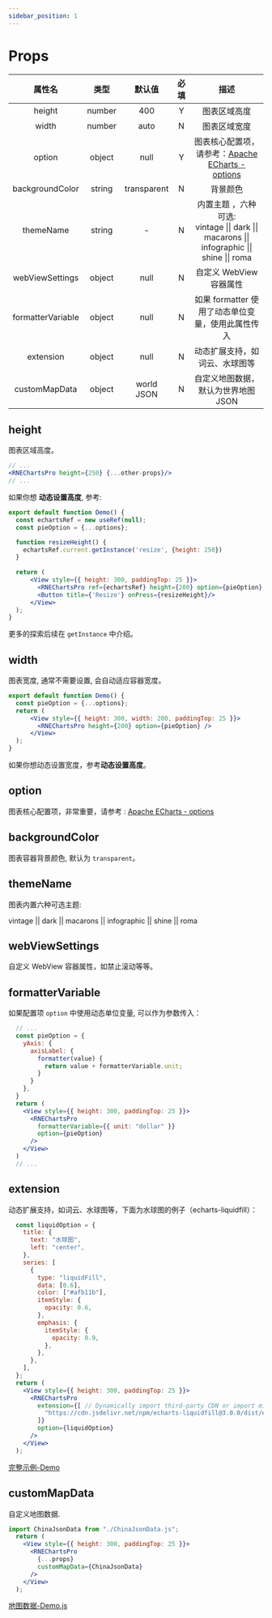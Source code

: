 ```yaml
---
sidebar_position: 1
---
```


# Props

|       属性名        |  类型  |   默认值   | 必填 |                         描述                          |
| :---------------: | :----: | :---------: | :-----: | :----------------------------------------------------------: |
|      height       | number |     400     |    Y    |                      图表区域高度                       |
|      width       | number |     auto     |    N    |                      图表区域宽度                       |
|      option       | object |    null     |    Y    | 图表核心配置项，请参考：[Apache ECharts - options](https://echarts.apache.org/en/option.html#title) |
|  backgroundColor  | string | transparent |    N    |                      背景颜色                    |
|     themeName     | string |      -      |    N    | 内置主题 ，六种可选:<br />vintage \|\| dark \|\| macarons \|\| infographic \|\| shine \|\| roma |
|  webViewSettings  | object |    null     |    N    |            自定义 WebView 容器属性            |
| formatterVariable | object |    null     |    N    |   如果 formatter 使用了动态单位变量，使用此属性传入   |
| extension | object |    null     |    N    |   动态扩展支持，如词云、水球图等   |
|   customMapData   | object |    world JSON     |    N    | 自定义地图数据，默认为世界地图 JSON |

## height

图表区域高度。
```jsx
// ...
<RNEChartsPro height={250} {...other-props}/>
// ...
```
如果你想 **动态设置高度**, 参考:
```jsx
export default function Demo() {
  const echartsRef = new useRef(null);
  const pieOption = {...options};

  function resizeHeight() {
    echartsRef.current.getInstance('resize', {height: 250})
  }
  
  return (
      <View style={{ height: 300, paddingTop: 25 }}>
        <RNEChartsPro ref={echartsRef} height={200} option={pieOption} />
        <Button title={'Resize'} onPress={resizeHeight}/>
      </View>
  );
}
```
更多的探索后续在 `getInstance` 中介绍。

## width
图表宽度, 通常不需要设置, 会自动适应容器宽度。


```jsx title='下面的代码中，图表宽度跟随父容器 View = 200：'
export default function Demo() {
  const pieOption = {...options};
  return (
      <View style={{ height: 300, width: 200, paddingTop: 25 }}>
        <RNEChartsPro height={200} option={pieOption} />
      </View>
  );
}
```
如果你想动态设置宽度，参考**动态设置高度**。

## option
图表核心配置项，非常重要，请参考 : [Apache ECharts - options](https://echarts.apache.org/en/option.html#title)

## backgroundColor
图表容器背景颜色, 默认为 `transparent`。

## themeName
图表内置六种可选主题:

vintage || dark || macarons || infographic || shine || roma

## webViewSettings
自定义 WebView 容器属性，如禁止滚动等等。

## formatterVariable
如果配置项 `option` 中使用动态单位变量, 可以作为参数传入：
```jsx
  // ...
  const pieOption = {
    yAxis: {
      axisLabel: {
        formatter(value) {
          return value + formatterVariable.unit;
        }
      }
    },
  }
  return (
    <View style={{ height: 300, paddingTop: 25 }}>
      <RNEChartsPro
        formatterVariable={{ unit: "dollar" }}
        option={pieOption}
      />
    </View>
  )
  // ...
```
## extension
动态扩展支持，如词云、水球图等，下面为水球图的例子（echarts-liquidfill）：
```jsx
  const liquidOption = {
    title: {
      text: "水球图",
      left: "center",
    },
    series: [
      {
        type: "liquidFill",
        data: [0.6],
        color: ["#afb11b"],
        itemStyle: {
          opacity: 0.6,
        },
        emphasis: {
          itemStyle: {
            opacity: 0.9,
          },
        },
      },
    ],
  };
  return (
    <View style={{ height: 300, paddingTop: 25 }}>
      <RNEChartsPro
        extension={[ // Dynamically import third-party CDN or import min.js file
          "https://cdn.jsdelivr.net/npm/echarts-liquidfill@3.0.0/dist/echarts-liquidfill.min.js",
        ]}
        option={liquidOption}
      />
    </View>
  );
```
[完整示例-Demo](https://github.com/supervons/ExploreRN/blob/master/src/components/charts/chartsExtension.js)

## customMapData
自定义地图数据.

```jsx
import ChinaJsonData from "./ChinaJsonData.js";
  return (
    <View style={{ height: 300, paddingTop: 25 }}>
      <RNEChartsPro
        {...props}
        customMapData={ChinaJsonData}
      />
    </View>
  );
```

[地图数据-Demo.js](https://github.com/supervons/react-native-echarts-pro/blob/master/src/components/Echarts/map/chinaJson.js)
